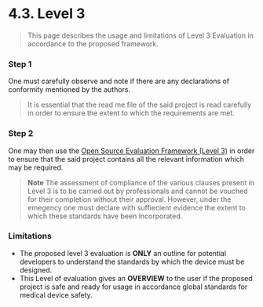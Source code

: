 # 4.3. Level 3
> This page describes the usage and limitations of Level 3 Evaluation in accordance to the proposed framework.

### Step 1
One must carefully observe and note if there are any declarations of conformity mentioned by the authors. 

> It is essential that the read me file of the said project is read carefully in order to ensure the extent to which the requirements are  met.

### Step 2
One may then use the [Open Source Evaluation Framework (Level 3)]((https://docs.google.com/spreadsheets/d/1PRt2HC2-uN83t6KabfaPh7HkiB3NAqHicmlWIqqOg7Q/edit?usp=drive_web&ouid=110063970478845364701)) in order to ensure that the said project contains all the relevant information which may be required.

>**Note**
The assessment of compliance of the various clauses present in Level 3 is to be carried out by professionals and cannot be vouched for their completion without their approval. However, under the emegency one must declare with suffiecient evidence the extent to which these standards have been incorporated.

### Limitations
- The proposed level 3 evaluation is **ONLY** an outline for potential developers to understand the standards by which the device must be designed. 
- This Level of evaluation gives an **OVERVIEW** to the user if the proposed project is safe and ready for usage in accordance global standards for medical device safety.
